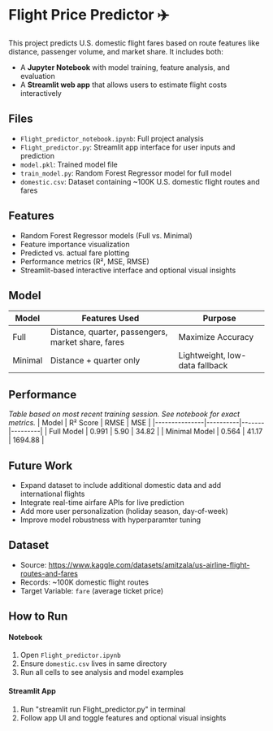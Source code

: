 # **Flight Price Predictor** ✈️

This project predicts U.S. domestic flight fares based on route features like distance, passenger volume, and market share. It includes both:

- A **Jupyter Notebook** with model training, feature analysis, and evaluation
- A **Streamlit web app** that allows users to estimate flight costs interactively

## **Files**
- `Flight_predictor_notebook.ipynb`: Full project analysis
- `Flight_predictor.py`: Streamlit app interface for user inputs and prediction
- `model.pkl`: Trained model file
- `train_model.py`: Random Forest Regressor model for full model
- `domestic.csv`: Dataset containing ~100K U.S. domestic flight routes and fares

## **Features**
- Random Forest Regressor models (Full vs. Minimal)
- Feature importance visualization
- Predicted vs. actual fare plotting
- Performance metrics (R², MSE, RMSE)
- Streamlit-based interactive interface and optional visual insights

## **Model**
| Model | Features Used	| Purpose |
| ----- | ------------- | ------- |
| Full | Distance, quarter, passengers, market share, fares | Maximize Accuracy |
| Minimal |	Distance + quarter only	| Lightweight, low-data fallback |

## Performance
*Table based on most recent training session. See notebook for exact metrics.*
| Model         | R² Score | RMSE  | MSE     |
|---------------|----------|-------|---------|
| Full Model    | 0.991    | 5.90  | 34.82   |
| Minimal Model | 0.564    | 41.17 | 1694.88 |

## **Future Work**
- Expand dataset to include additional domestic data and add international flights
- Integrate real-time airfare APIs for live prediction
- Add more user personalization (holiday season, day-of-week)
- Improve model robustness with hyperparamter tuning

## Dataset
- Source: https://www.kaggle.com/datasets/amitzala/us-airline-flight-routes-and-fares
- Records: ~100K domestic flight routes
- Target Variable: `fare` (average ticket price)

## How to Run
#### Notebook
1. Open `Flight_predictor.ipynb`
2. Ensure `domestic.csv` lives in same directory
3. Run all cells to see analysis and model examples

#### Streamlit App
1. Run "streamlit run Flight_predictor.py" in terminal
2. Follow app UI and toggle features and optional visual insights
